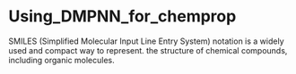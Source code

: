 # Using_DMPNN_for_chemprop
SMILES (Simplified Molecular Input Line Entry System) notation is a widely used and compact way to represent.  the structure of chemical compounds, including organic molecules. 
